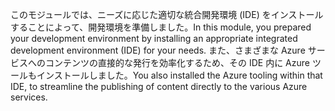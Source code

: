 <span data-ttu-id="e485b-101">このモジュールでは、ニーズに応じた適切な統合開発環境 (IDE) をインストールすることによって、開発環境を準備しました。</span><span class="sxs-lookup"><span data-stu-id="e485b-101">In this module, you prepared your development environment by installing an appropriate integrated development environment (IDE) for your needs.</span></span> <span data-ttu-id="e485b-102">また、さまざまな Azure サービスへのコンテンツの直接的な発行を効率化するため、その IDE 内に Azure ツールもインストールしました。</span><span class="sxs-lookup"><span data-stu-id="e485b-102">You also installed the Azure tooling within that IDE, to streamline the publishing of content directly to the various Azure services.</span></span>
